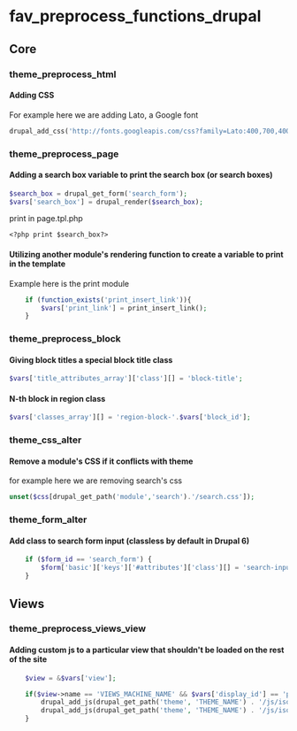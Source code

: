 # fav_preprocess_functions_drupal

## Core
### theme_preprocess_html
#### Adding CSS
For example here we are adding Lato, a Google font
```php
drupal_add_css('http://fonts.googleapis.com/css?family=Lato:400,700,400italic,700italic', array('type' => 'external'));
```
### theme_preprocess_page
#### Adding a search box variable to print the search box (or search boxes)
```php
$search_box = drupal_get_form('search_form');
$vars['search_box'] = drupal_render($search_box);
```
print in page.tpl.php
```
<?php print $search_box?>
```
#### Utilizing another module's rendering function to create a variable to print in the template
Example here is the print module
```php
    if (function_exists('print_insert_link')){
        $vars['print_link'] = print_insert_link();
    }
```

### theme_preprocess_block
#### Giving block titles a special block title class
```php
$vars['title_attributes_array']['class'][] = 'block-title';
```
#### N-th block in region class
```php
$vars['classes_array'][] = 'region-block-'.$vars['block_id'];
```
### theme_css_alter
#### Remove a module's CSS if it conflicts with theme
for example here we are removing search's css
```php
unset($css[drupal_get_path('module','search').'/search.css']);
```

### theme_form_alter
#### Add class to search form input (classless by default in Drupal 6)
```php
    if ($form_id == 'search_form') {
        $form['basic']['keys']['#attributes']['class'][] = 'search-input-form';
    }
```

## Views
### theme_preprocess_views_view
#### Adding custom js to a particular view that shouldn't be loaded on the rest of the site
```php
    $view = &$vars['view'];

    if($view->name == 'VIEWS_MACHINE_NAME' && $vars['display_id'] == 'page'){
        drupal_add_js(drupal_get_path('theme', 'THEME_NAME') . '/js/isotope.pkgd.min.js');
        drupal_add_js(drupal_get_path('theme', 'THEME_NAME') . '/js/isotope_config.js');
    }

```

